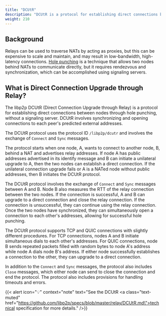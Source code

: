```yaml
---
title: "DCUtR"
description: "DCUtR is a protocol for establishing direct connections between nodes behind NATs."
weight: 210
---
```


## Background

Relays can be used to traverse NATs by acting as proxies, but this can be expensive to scale and
maintain, and may result in low-bandwidth, high-latency connections. [Hole punching](hole-punching.md)
is a technique that allows two nodes behind NATs to communicate directly, but it requires rendezvous
and synchronization, which can be accomplished using signaling servers.

## What is Direct Connection Upgrade through Relay?

The libp2p DCUtR (Direct Connection Upgrade through Relay) is a protocol for establishing direct
connections between nodes through hole punching, without a signaling server.
DCUtR involves synchronizing and opening connections to each peer's predicted external addresses.

The DCUtR protocol uses the protocol ID `/libp2p/dcutr` and involves the exchange of `Connect` and
`Sync` messages.

The protocol starts when one node, A, wants to connect to another node, B, behind a NAT and advertises
relay addresses. If node A has public addresses advertised in its identify message and B can initiate a
unilateral upgrade to A, then the two nodes can establish a direct connection. If the unilateral
connection upgrade fails or A is a NATed node without public addresses, then B initiates the DCUtR
protocol.

The DCUtR protocol involves the exchange of `Connect` and `Sync` messages between A and B. Node B also
measures the RTT of the relay connection between the two nodes. If the connection is successful, A and B
can upgrade to a direct connection and close the relay connection. If the connection is unsuccessful,
they can continue using the relay connection. Once the two nodes have synchronized, they can simultaneously
open a connection to each other's addresses, allowing for successful hole punching.

The DCUtR protocol supports TCP and QUIC connections with slightly different procedures. For TCP
connections, nodes A and B initiate simultaneous dials to each other's addresses. For QUIC connections,
node B sends repeated packets filled with random bytes to node A's address while node A dials node B's
address. If either node successfully establishes a connection to the other, they can upgrade to a direct
connection.

In addition to the `Connect` and `Sync` messages, the protocol also includes `Close` messages, which
either node can send to close the connection and end the protocol. The protocol also includes provisions
for handling timeouts and errors.

<!-- ADD DIAGRAMS -->

{{< alert icon="💡" context="note" text="See the DCUtR <a class=\"text-muted\" href=\"https://github.com/libp2p/specs/blob/master/relay/DCUtR.md\">technical specification</a> for more details." />}}

